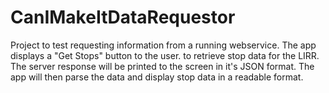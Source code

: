 CanIMakeItDataRequestor
=======================
Project to test requesting information from a running webservice. The app displays a "Get Stops" button to the user. to retrieve stop data for the LIRR. The server response will be printed to the screen in it's JSON format. The app will then parse the data and display stop data in a readable format.
